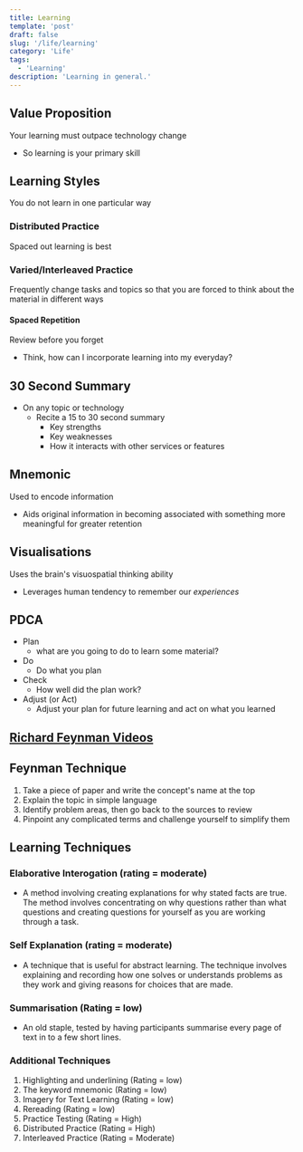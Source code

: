 ```yaml
---
title: Learning
template: 'post'
draft: false
slug: '/life/learning'
category: 'Life'
tags:
  - 'Learning'
description: 'Learning in general.'
---
```


## Value Proposition

Your learning must outpace technology change

- So learning is your primary skill

## Learning Styles

You do not learn in one particular way

### Distributed Practice

Spaced out learning is best

### Varied/Interleaved Practice

Frequently change tasks and topics so that you are forced to think about the material in different ways

#### Spaced Repetition

Review before you forget

- Think, how can I incorporate learning into my everyday?

## 30 Second Summary

- On any topic or technology
  - Recite a 15 to 30 second summary
    - Key strengths
    - Key weaknesses
    - How it interacts with other services or features

## Mnemonic

Used to encode information

- Aids original information in becoming associated with something more meaningful for greater retention

## Visualisations

Uses the brain's visuospatial thinking ability

- Leverages human tendency to remember our _experiences_

## PDCA

- Plan
  - what are you going to do to learn some material?
- Do
  - Do what you plan
- Check
  - How well did the plan work?
- Adjust (or Act)
  - Adjust your plan for future learning and act on what you learned

## [Richard Feynman Videos](http://www.richard-feynman.net/videos.html)

## Feynman Technique

1.  Take a piece of paper and write the concept's name at the top
2.  Explain the topic in simple language
3.  Identify problem areas, then go back to the sources to review
4.  Pinpoint any complicated terms and challenge yourself to simplify them

## Learning Techniques

### Elaborative Interogation (rating = moderate)

- A method involving creating explanations for why stated facts are true. The method involves concentrating on why questions rather than what questions and creating questions for yourself as you are working through a task.

### Self Explanation (rating = moderate)

- A technique that is useful for abstract learning. The technique involves explaining and recording how one solves or understands problems as they work and giving reasons for choices that are made.

### Summarisation (Rating = low)

- An old staple, tested by having participants summarise every page of text in to a few short lines.

### Additional Techniques

1. Highlighting and underlining (Rating = low)
2. The keyword mnemonic (Rating = low)
3. Imagery for Text Learning (Rating = low)
4. Rereading (Rating = low)
5. Practice Testing (Rating = High)
6. Distributed Practice (Rating = High)
7. Interleaved Practice (Rating = Moderate)

